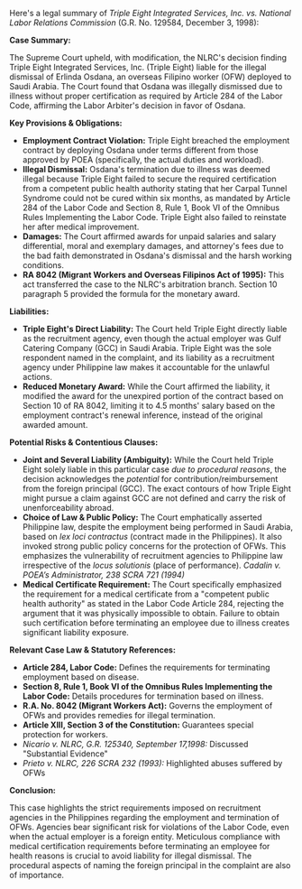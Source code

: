 Here's a legal summary of *Triple Eight Integrated Services, Inc. vs. National Labor Relations Commission* (G.R. No. 129584, December 3, 1998):

**Case Summary:**

The Supreme Court upheld, with modification, the NLRC's decision finding Triple Eight Integrated Services, Inc. (Triple Eight) liable for the illegal dismissal of Erlinda Osdana, an overseas Filipino worker (OFW) deployed to Saudi Arabia.  The Court found that Osdana was illegally dismissed due to illness without proper certification as required by Article 284 of the Labor Code, affirming the Labor Arbiter's decision in favor of Osdana.

**Key Provisions & Obligations:**

*   **Employment Contract Violation:** Triple Eight breached the employment contract by deploying Osdana under terms different from those approved by POEA (specifically, the actual duties and workload).
*   **Illegal Dismissal:** Osdana's termination due to illness was deemed illegal because Triple Eight failed to secure the required certification from a competent public health authority stating that her Carpal Tunnel Syndrome could not be cured within six months, as mandated by Article 284 of the Labor Code and Section 8, Rule 1, Book VI of the Omnibus Rules Implementing the Labor Code.  Triple Eight also failed to reinstate her after medical improvement.
*   **Damages:** The Court affirmed awards for unpaid salaries and salary differential, moral and exemplary damages, and attorney's fees due to the bad faith demonstrated in Osdana's dismissal and the harsh working conditions.
*   **RA 8042 (Migrant Workers and Overseas Filipinos Act of 1995):** This act transferred the case to the NLRC's arbitration branch. Section 10 paragraph 5 provided the formula for the monetary award.

**Liabilities:**

*   **Triple Eight's Direct Liability:** The Court held Triple Eight directly liable as the recruitment agency, even though the actual employer was Gulf Catering Company (GCC) in Saudi Arabia.  Triple Eight was the sole respondent named in the complaint, and its liability as a recruitment agency under Philippine law makes it accountable for the unlawful actions.  
*   **Reduced Monetary Award:** While the Court affirmed the liability, it modified the award for the unexpired portion of the contract based on Section 10 of RA 8042, limiting it to 4.5 months' salary based on the employment contract's renewal inference, instead of the original awarded amount.

**Potential Risks & Contentious Clauses:**

*   **Joint and Several Liability (Ambiguity):** While the Court held Triple Eight solely liable in this particular case *due to procedural reasons*, the decision acknowledges the *potential* for contribution/reimbursement from the foreign principal (GCC). The exact contours of how Triple Eight might pursue a claim against GCC are not defined and carry the risk of unenforceability abroad.
*   **Choice of Law & Public Policy:** The Court emphatically asserted Philippine law, despite the employment being performed in Saudi Arabia, based on *lex loci contractus* (contract made in the Philippines).  It also invoked strong public policy concerns for the protection of OFWs. This emphasizes the vulnerability of recruitment agencies to Philippine law irrespective of the *locus solutionis* (place of performance). *Cadalin v. POEA’s Administrator, 238 SCRA 721 (1994)*
*   **Medical Certificate Requirement:** The Court specifically emphasized the requirement for a medical certificate from a "competent public health authority" as stated in the Labor Code Article 284, rejecting the argument that it was physically impossible to obtain. Failure to obtain such certification before terminating an employee due to illness creates significant liability exposure.

**Relevant Case Law & Statutory References:**

*   **Article 284, Labor Code:**  Defines the requirements for terminating employment based on disease.
*   **Section 8, Rule 1, Book VI of the Omnibus Rules Implementing the Labor Code:** Details procedures for termination based on illness.
*   **R.A. No. 8042 (Migrant Workers Act):**  Governs the employment of OFWs and provides remedies for illegal termination.
*   **Article XIII, Section 3 of the Constitution:** Guarantees special protection for workers.
*   *Nicario v. NLRC, G.R. 125340, September 17,1998:* Discussed "Substantial Evidence"
*   *Prieto v. NLRC, 226 SCRA 232 (1993):* Highlighted abuses suffered by OFWs

**Conclusion:**

This case highlights the strict requirements imposed on recruitment agencies in the Philippines regarding the employment and termination of OFWs. Agencies bear significant risk for violations of the Labor Code, even when the actual employer is a foreign entity. Meticulous compliance with medical certification requirements before terminating an employee for health reasons is crucial to avoid liability for illegal dismissal. The procedural aspects of naming the foreign principal in the complaint are also of importance.
